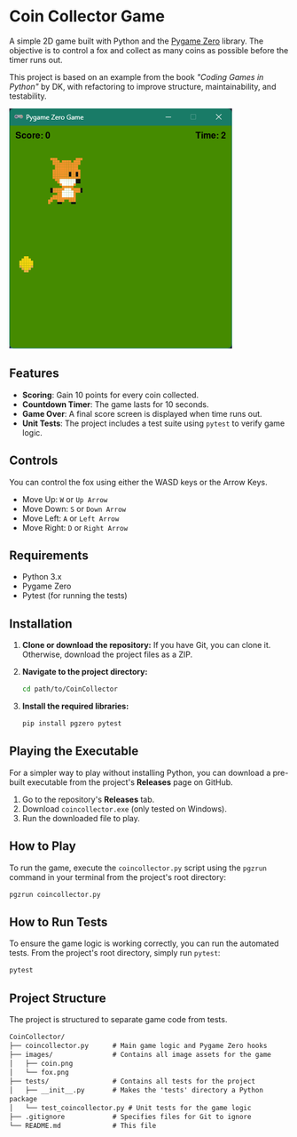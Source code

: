 # Coin Collector Game

A simple 2D game built with Python and the [Pygame Zero](https://pygame-zero.readthedocs.io/en/stable/) library. The objective is to control a fox and collect as many coins as possible before the timer runs out.

This project is based on an example from the book *"Coding Games in Python"* by DK, with refactoring to improve structure, maintainability, and testability.

![Gameplay Screenshot](images/gameplay.png)
## Features
- **Scoring**: Gain 10 points for every coin collected.
- **Countdown Timer**: The game lasts for 10 seconds.
- **Game Over**: A final score screen is displayed when time runs out.
- **Unit Tests**: The project includes a test suite using `pytest` to verify game logic.
## Controls
You can control the fox using either the WASD keys or the Arrow Keys.
- Move Up: `W` or `Up Arrow`
- Move Down: `S` or `Down Arrow` 
- Move Left: `A` or `Left Arrow`
- Move Right: `D` or `Right Arrow`
## Requirements
- Python 3.x
- Pygame Zero
- Pytest (for running the tests)
## Installation
1.  **Clone or download the repository:**
    If you have Git, you can clone it. Otherwise, download the project files as a ZIP.

2.  **Navigate to the project directory:**
    ```bash
    cd path/to/CoinCollector
    ```

3.  **Install the required libraries:**
    ```bash
    pip install pgzero pytest
    ```

## Playing the Executable
For a simpler way to play without installing Python, you can download a pre-built executable from the project's **Releases** page on GitHub.

1.  Go to the repository's **Releases** tab.
2.  Download `coincollector.exe` (only tested on Windows).
3.  Run the downloaded file to play.

## How to Play
To run the game, execute the `coincollector.py` script using the `pgzrun` command in your terminal from the project's root directory:

```bash
pgzrun coincollector.py
```

## How to Run Tests

To ensure the game logic is working correctly, you can run the automated tests. From the project's root directory, simply run `pytest`:

```bash
pytest
```

## Project Structure

The project is structured to separate game code from tests.

```
CoinCollector/
├── coincollector.py      # Main game logic and Pygame Zero hooks
├── images/               # Contains all image assets for the game
│   ├── coin.png
│   └── fox.png
├── tests/                # Contains all tests for the project
│   ├── __init__.py       # Makes the 'tests' directory a Python package
│   └── test_coincollector.py # Unit tests for the game logic
├── .gitignore            # Specifies files for Git to ignore
└── README.md             # This file
```